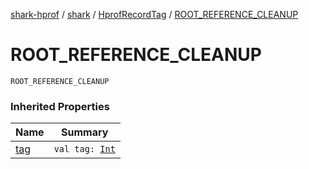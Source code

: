 [shark-hprof](../../index.md) / [shark](../index.md) / [HprofRecordTag](index.md) / [ROOT_REFERENCE_CLEANUP](./-r-o-o-t_-r-e-f-e-r-e-n-c-e_-c-l-e-a-n-u-p.md)

# ROOT_REFERENCE_CLEANUP

`ROOT_REFERENCE_CLEANUP`

### Inherited Properties

| Name | Summary |
|---|---|
| [tag](tag.md) | `val tag: `[`Int`](https://kotlinlang.org/api/latest/jvm/stdlib/kotlin/-int/index.html) |
